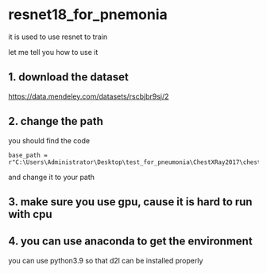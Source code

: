 # resnet18_for_pnemonia
it is used to use resnet to train

let me tell you how to use it
## 1. download the dataset
https://data.mendeley.com/datasets/rscbjbr9sj/2
## 2. change the path
you should find the code


```PY
base_path = r"C:\Users\Administrator\Desktop\test_for_pneumonia\ChestXRay2017\chest_xray"
```


and change it to your path
## 3. make sure you use gpu, cause it is hard to run with cpu
## 4. you can use anaconda to get the environment
you can use python3.9 so that d2l can be installed properly
